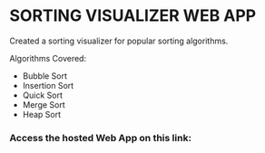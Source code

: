 # SORTING VISUALIZER WEB APP

Created a sorting visualizer for popular sorting algorithms.

Algorithms Covered:
- Bubble Sort
- Insertion Sort
- Quick Sort
- Merge Sort
- Heap Sort

### Access the hosted Web App on this link:


